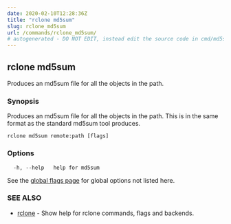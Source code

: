 ```yaml
---
date: 2020-02-10T12:28:36Z
title: "rclone md5sum"
slug: rclone_md5sum
url: /commands/rclone_md5sum/
# autogenerated - DO NOT EDIT, instead edit the source code in cmd/md5sum/ and as part of making a release run "make commanddocs"
---
```

## rclone md5sum

Produces an md5sum file for all the objects in the path.

### Synopsis


Produces an md5sum file for all the objects in the path.  This
is in the same format as the standard md5sum tool produces.


```
rclone md5sum remote:path [flags]
```

### Options

```
  -h, --help   help for md5sum
```

See the [global flags page](/flags/) for global options not listed here.

### SEE ALSO

* [rclone](/commands/rclone/)	 - Show help for rclone commands, flags and backends.

